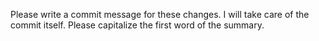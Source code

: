 Please write a commit message for these changes. I will take care of the commit itself. Please capitalize the first word of the summary.